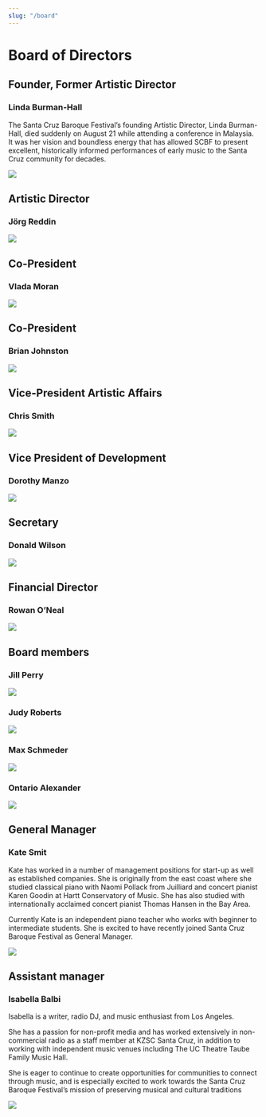 ```yaml
---
slug: "/board"
---
```


# Board of Directors

## Founder, Former Artistic Director

### Linda Burman-Hall

The Santa Cruz Baroque Festival’s founding Artistic Director, Linda Burman-Hall, died suddenly on August 21 while attending a conference in Malaysia. It was her vision and boundless energy that has allowed SCBF to present excellent, historically informed performances of early music to the Santa Cruz community for decades. 

![](board-linda.jpg)

## Artistic Director

### Jörg Reddin

![](board-joerg.jpg)

## Co-President

### Vlada Moran

![](board-vlada.jpg)

## Co-President

### Brian Johnston

![](board-brian.jpg)

## Vice-President Artistic Affairs 

### Chris Smith

![](board-chris.jpg)

## Vice President of Development

### Dorothy Manzo 

![](board-dorothy.jpg)

## Secretary

### Donald Wilson

![](board-donald.jpg)

## Financial Director

### Rowan O’Neal

![](board-rowan.jpg)

## Board members

### Jill Perry

![](board-jill.jpg)

### Judy Roberts

![](board-rowan.jpg)

### Max Schmeder

![](board-rowan.jpg)

### Ontario Alexander

![](board-ontario.jpg)

## General Manager

### Kate Smit

Kate has worked in a number of management positions for start-up as well as established companies. She is originally from the east coast where she studied classical piano with Naomi Pollack from Juilliard and concert pianist Karen Goodin at Hartt Conservatory of Music. She has also studied with internationally acclaimed concert pianist Thomas Hansen in the Bay Area.

Currently Kate is an independent piano teacher who works with beginner to intermediate students. She is excited to have recently joined Santa Cruz Baroque Festival as General Manager.

![](board-kate.jpg)


## Assistant manager

### Isabella Balbi

Isabella is a writer, radio DJ, and music enthusiast from Los Angeles.

She has a passion for non-profit media and has worked extensively in non-commercial radio as a staff member at KZSC Santa Cruz, in addition to working with independent music venues including The UC Theatre Taube Family Music Hall.

She is eager to continue to create opportunities for communities to connect through music, and is especially excited to work towards the Santa Cruz Baroque Festival’s mission of preserving musical and cultural traditions

![](board-isabella.jpg)
